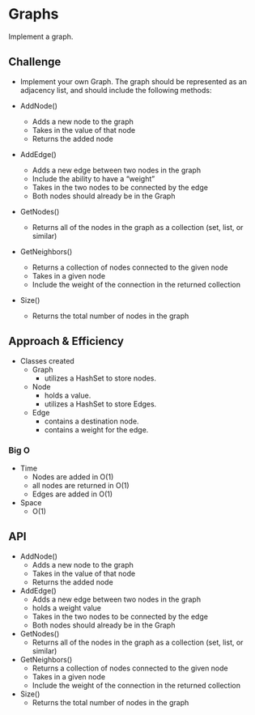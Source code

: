 # Graphs
<!-- Short summary or background information -->
Implement a graph.

## Challenge
<!-- Description of the challenge -->
 - Implement your own Graph. The graph should be represented as an adjacency list, and should include the following methods:

  - AddNode()
    - Adds a new node to the graph
    - Takes in the value of that node
    - Returns the added node
  - AddEdge()
    - Adds a new edge between two nodes in the graph
    - Include the ability to have a “weight”
    - Takes in the two nodes to be connected by the edge
    - Both nodes should already be in the Graph
- GetNodes()
  - Returns all of the nodes in the graph as a collection (set, list, or similar)
- GetNeighbors()
  - Returns a collection of nodes connected to the given node
  - Takes in a given node
  - Include the weight of the connection in the returned collection
- Size()
  - Returns the total number of nodes in the graph


## Approach & Efficiency
<!-- What approach did you take? Why? What is the Big O space/time for this approach? -->
- Classes created
  - Graph
    - utilizes a HashSet to store nodes.
  - Node
    - holds a value.
    - utilizes a HashSet to store Edges.
  - Edge
    - contains a destination node.
    - contains a weight for the edge.
### Big O
- Time
  - Nodes are added in O(1)
  - all nodes are returned in O(1)
  - Edges are added in O(1)
- Space
  - O(1)

## API
<!-- Description of each method publicly available in your Graph -->
  - AddNode()
    - Adds a new node to the graph
    - Takes in the value of that node
    - Returns the added node
  - AddEdge()
    - Adds a new edge between two nodes in the graph
    - holds a weight value
    - Takes in the two nodes to be connected by the edge
    - Both nodes should already be in the Graph
- GetNodes()
  - Returns all of the nodes in the graph as a collection (set, list, or similar)
- GetNeighbors()
  - Returns a collection of nodes connected to the given node
  - Takes in a given node
  - Include the weight of the connection in the returned collection
- Size()
  - Returns the total number of nodes in the graph